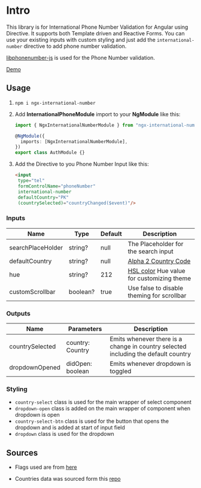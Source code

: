 # Intro

This library is for International Phone Number Validation for Angular using Directive. It supports both Template driven and Reactive Forms.
You can use your existing inputs with custom styling and just add the `international-number` directive to add phone number validation.

[libphonenumber-js](https://www.npmjs.com/package/libphonenumber-js) is used for the Phone Number validation.

[Demo](https://all2pie.github.io/angular-international-number/)

## Usage

1. `npm i ngx-international-number`

2. Add **InternationalPhoneModule** import to your **NgModule** like this:

   ```ts
   import { NgxInternationalNumberModule } from "ngx-international-number";

   @NgModule({
     imports: [NgxInternationalNumberModule],
   })
   export class AuthModule {}
   ```

3. Add the Directive to you Phone Number Input like this:

   ```html
   <input
    type="tel"
    formControlName="phoneNumber"
    international-number
    defaultCountry="PK"
    (countrySelected)="countryChanged($event)"/>
   ```

### Inputs

| Name              | Type     | Default | Description                                                                                  |
| ----------------- | -------- | ------- | -------------------------------------------------------------------------------------------- |
| searchPlaceHolder | string?  | null    | The Placeholder for the search input                                                         |
| defaultCountry    | string?  | null    | [Alpha 2 Country Code](https://en.wikipedia.org/wiki/ISO_3166-1_alpha-2)                     |
| hue               | string?  | 212     | [HSL color](https://www.w3schools.com/colors/colors_hsl.asp) Hue value for customizing theme |
| customScrollbar   | boolean? | true    | Use false to disable theming for scrollbar                                                   |

### Outputs

| Name            | Parameters       | Description                                                                        |
| --------------- | ---------------- | ---------------------------------------------------------------------------------- |
| countrySelected | country: Country | Emits whenever there is a change in country selected including the default country |
| dropdownOpened  | didOpen: boolean | Emits whenever dropdown is toggled                                                 |

### Styling

* `country-select` class is used for the main wrapper of select component
* `dropdown-open` class is added on the main wrapper of component when dropdown is open
* `country-select-btn` class is used for the button that opens the dropdown and is added at start of input field
* `dropdown` class is used for the dropdown

## Sources

* Flags used are from [here](https://purecatamphetamine.github.io/country-flag-icons/3x2)

* Countries data was sourced form this [repo](https://gist.github.com/keeguon/2310008)
